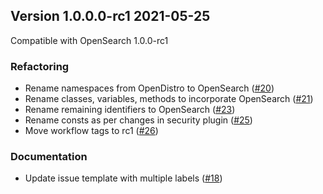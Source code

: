 ## Version 1.0.0.0-rc1 2021-05-25

Compatible with OpenSearch 1.0.0-rc1

### Refactoring
  * Rename namespaces from OpenDistro to OpenSearch ([#20](https://github.com/opensearch-project/common-utils/pull/20))
  * Rename classes, variables, methods to incorporate OpenSearch ([#21](https://github.com/opensearch-project/common-utils/pull/21))
  * Rename remaining identifiers to OpenSearch ([#23](https://github.com/opensearch-project/common-utils/pull/23))
  * Rename consts as per changes in security plugin ([#25](https://github.com/opensearch-project/common-utils/pull/25))
  * Move workflow tags to rc1 ([#26](https://github.com/opensearch-project/common-utils/pull/26))

### Documentation
  * Update issue template with multiple labels ([#18](https://github.com/opensearch-project/common-utils/pull/18))

